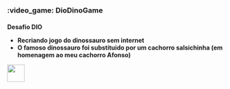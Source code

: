 
<h3>  :video_game: DioDinoGame</h3> 

<h4> Desafio DIO </l4>
<ul>
  <li> Recriando jogo do dinossauro sem internet </li>
  <li> O famoso dinossauro foi substituido por um cachorro salsichinha (em homenagem ao meu cachorro Afonso)  </li>
</ul>

<img src="![dachshunds-dogs](https://user-images.githubusercontent.com/84480555/142467191-5b5c3c32-db66-46fe-aea6-7e7f24c22e16.gif)" width="40" height="40" />
 
